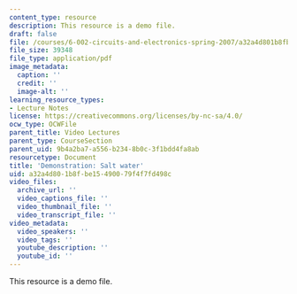 ```yaml
---
content_type: resource
description: This resource is a demo file.
draft: false
file: /courses/6-002-circuits-and-electronics-spring-2007/a32a4d801b8fbe15490079f4f7fd498c_demo_03.pdf
file_size: 39348
file_type: application/pdf
image_metadata:
  caption: ''
  credit: ''
  image-alt: ''
learning_resource_types:
- Lecture Notes
license: https://creativecommons.org/licenses/by-nc-sa/4.0/
ocw_type: OCWFile
parent_title: Video Lectures
parent_type: CourseSection
parent_uid: 9b4a2ba7-a556-b234-8b0c-3f1bdd4fa8ab
resourcetype: Document
title: 'Demonstration: Salt water'
uid: a32a4d80-1b8f-be15-4900-79f4f7fd498c
video_files:
  archive_url: ''
  video_captions_file: ''
  video_thumbnail_file: ''
  video_transcript_file: ''
video_metadata:
  video_speakers: ''
  video_tags: ''
  youtube_description: ''
  youtube_id: ''
---
```

This resource is a demo file.